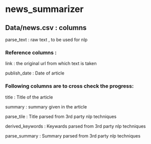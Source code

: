 # news_summarizer

## Data/news.csv : columns

parse_text	 :  raw text , to be used for nlp


### Reference columns :

link	: the original url from which text is taken

publish_date : Date of article

### Following columns are to cross check the progress:

title	:  Title of the article

summary	: summary given in the article

parse_tile	: Title parsed from 3rd party nlp techniques

derived_keywords	: Keywards parsed from 3rd party nlp techniques

parse_summary	: Summary parsed from 3rd party nlp techniques
